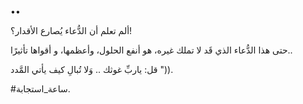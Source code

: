 ••

ألم تعلم أن الدُّعاء يُصارع الأقدار؟!

حتى هذا الدُّعاء الذي قَد لا تملك غيره،
هو أنفع الحلول، وأعظمها، و أقواها تأثيرًا..

قل: ياربِّ غوثك .. وَلا تُبالِ كيف يأتي المَّدد ")).

#ساعة_استجابة.